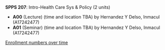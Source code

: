 **SPPS 207**: Intro-Health Care Sys & Policy (2 units)

- **A00** (Lecture) (time and location TBA) by Hernandez Y Delso, Inmacul (A17242477)
- **A01** (Seminar) (time and location TBA) by Hernandez Y Delso, Inmacul (A17242477)

[Enrollment numbers over time](./SPPS207.tsv)
